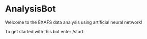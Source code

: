 # AnalysisBot

Welcome to the EXAFS data analysis using artificial neural network!

To get started with this bot enter /start.

